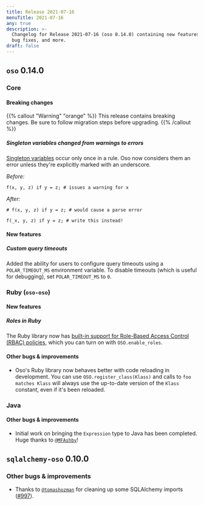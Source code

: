 ```yaml
---
title: Release 2021-07-16
menuTitle: 2021-07-16
any: true
description: >-
  Changelog for Release 2021-07-16 (oso 0.14.0) containing new features,
  bug fixes, and more.
draft: false
---
```


## `oso` 0.14.0

### Core

#### Breaking changes

{{% callout "Warning" "orange" %}}
  This release contains breaking changes. Be sure to follow migration steps
  before upgrading.
{{% /callout %}}

##### Singleton variables changed from warnings to errors

[Singleton variables](https://docs.osohq.com/reference/polar/polar-syntax.html#singletons) occur only once in a rule.
Oso now considers them an error unless they're explicitly marked with an underscore.

*Before:*

```polar
f(x, y, z) if y = z; # issues a warning for x
```

*After:*

```polar
# f(x, y, z) if y = z; # would cause a parse error

f(_x, y, z) if y = z; # write this instead!
```

#### New features

##### Custom query timeouts

Added the ability for users to configure query timeouts using a
`POLAR_TIMEOUT_MS` environment variable. To disable timeouts (which is useful
for debugging), set `POLAR_TIMEOUT_MS` to `0`.

### Ruby (`oso-oso`)

#### New features

##### Roles in Ruby

The Ruby library now has
[built-in support for Role-Based Access Control (RBAC) policies](/guides/roles),
which you can turn on with `OSO.enable_roles`.

#### Other bugs & improvements

- Oso's Ruby library now behaves better with code reloading in development. You
  can use `OSO.register_class(Klass)` and calls to `foo matches Klass` will
  always use the up-to-date version of the `Klass` constant, even if it's been
  reloaded.

### Java

#### Other bugs & improvements

- Initial work on bringing the `Expression` type to Java has been completed.
  Huge thanks to [`@MFAshby`](https://github.com/MFAshby)!

## `sqlalchemy-oso` 0.10.0

### Other bugs & improvements

- Thanks to [`@tomashozman`](https://github.com/tomashozman) for cleaning up
  some SQLAlchemy imports ([#997](https://github.com/osohq/oso/pull/997)).
